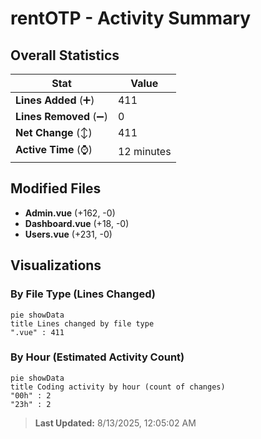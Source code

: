 # rentOTP - Activity Summary 

## Overall Statistics

| Stat                   | Value                                                             |
| ---------------------- | ----------------------------------------------------------------- |
| **Lines Added** (➕)   | 411                                          |
| **Lines Removed** (➖) | 0                                        |
| **Net Change** (↕)    | 411                |
| **Active Time** (⌚)   | 12 minutes |


## Modified Files
- **Admin.vue** (+162, -0)
- **Dashboard.vue** (+18, -0)
- **Users.vue** (+231, -0)

## Visualizations

### By File Type (Lines Changed)

```mermaid
pie showData
title Lines changed by file type
".vue" : 411
```

### By Hour (Estimated Activity Count)

```mermaid
pie showData
title Coding activity by hour (count of changes)
"00h" : 2
"23h" : 2
```


> **Last Updated:** 8/13/2025, 12:05:02 AM